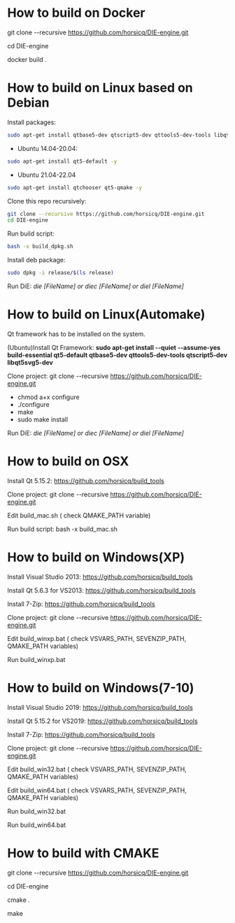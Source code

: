 # How to build on Docker

git clone --recursive https://github.com/horsicq/DIE-engine.git

cd DIE-engine

docker build .

# How to build on Linux based on Debian

Install packages:

```bash
sudo apt-get install qtbase5-dev qtscript5-dev qttools5-dev-tools libqt5svg5-dev git build-essential -y
```

- Ubuntu 14.04-20.04:

```bash
sudo apt-get install qt5-default -y
```

- Ubuntu 21.04-22.04

```bash
sudo apt-get install qtchooser qt5-qmake -y
```

Clone this repo recursively:

```bash
git clone --recursive https://github.com/horsicq/DIE-engine.git
cd DIE-engine
```

Run build script:

```bash
bash -x build_dpkg.sh
```

Install deb package:

```bash
sudo dpkg -i release/$(ls release)
```

Run DiE: _die [FileName] or diec [FileName] or diel [FileName]_

# How to build on Linux(Automake)

Qt framework has to be installed on the system.

(Ubuntu)Install Qt Framework: **sudo apt-get install --quiet --assume-yes build-essential qt5-default qtbase5-dev qttools5-dev-tools qtscript5-dev libqt5svg5-dev**

Clone project: git clone --recursive https://github.com/horsicq/DIE-engine.git

- chmod a+x configure
- ./configure
- make
- sudo make install

Run DiE: _die [FileName] or diec [FileName] or diel [FileName]_

# How to build on OSX

Install Qt 5.15.2: https://github.com/horsicq/build_tools

Clone project: git clone --recursive https://github.com/horsicq/DIE-engine.git

Edit build_mac.sh ( check QMAKE_PATH variable)

Run build script: bash -x build_mac.sh

# How to build on Windows(XP)

Install Visual Studio 2013: https://github.com/horsicq/build_tools

Install Qt 5.6.3 for VS2013: https://github.com/horsicq/build_tools

Install 7-Zip: https://github.com/horsicq/build_tools

Clone project: git clone --recursive https://github.com/horsicq/DIE-engine.git

Edit build_winxp.bat ( check VSVARS_PATH, SEVENZIP_PATH, QMAKE_PATH variables)

Run build_winxp.bat

# How to build on Windows(7-10)

Install Visual Studio 2019: https://github.com/horsicq/build_tools

Install Qt 5.15.2 for VS2019: https://github.com/horsicq/build_tools

Install 7-Zip: https://github.com/horsicq/build_tools

Clone project: git clone --recursive https://github.com/horsicq/DIE-engine.git

Edit build_win32.bat ( check VSVARS_PATH, SEVENZIP_PATH, QMAKE_PATH variables)

Edit build_win64.bat ( check VSVARS_PATH, SEVENZIP_PATH, QMAKE_PATH variables)

Run build_win32.bat

Run build_win64.bat

# How to build with CMAKE

git clone --recursive https://github.com/horsicq/DIE-engine.git

cd DIE-engine

cmake .

make
